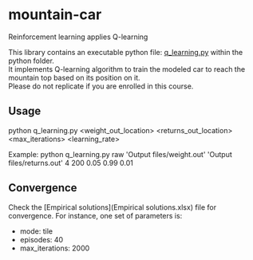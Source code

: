 # mountain-car

Reinforcement learning applies Q-learning

This library contains an executable python file: [q_learning.py](https://github.com/kmair/mountain-car/blob/master/python/q_learning.py) 
within the python folder.  
It implements Q-learning algorithm to train the modeled car to reach the mountain top based on its position on it.  
Please do not replicate if you are enrolled in this course.


## Usage

python q_learning.py <mode> <weight_out_location> <returns_out_location> <episodes> <max_iterations> <epsilon> <gamma> <learning_rate>

Example:
python q_learning.py raw 'Output files/weight.out' 'Output files/returns.out' 4 200 0.05 0.99 0.01

## Convergence

Check the [Empirical solutions](Empirical solutions.xlsx) file for convergence. 
For instance, one set of parameters is:
- mode: tile
- episodes: 40
- max_iterations: 2000